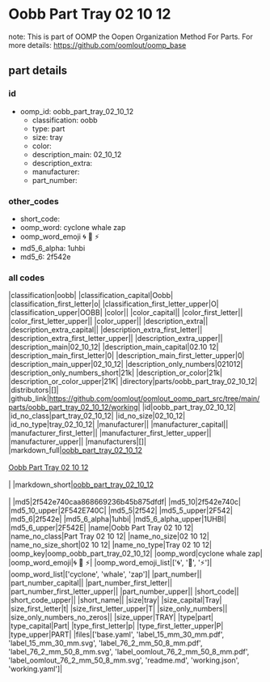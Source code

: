 # Oobb Part Tray 02 10 12  

note: This is part of OOMP the Oopen Organization Method For Parts. For more details: https://github.com/oomlout/oomp_base

##  part details





### id
* oomp_id: oobb_part_tray_02_10_12
  * classification: oobb
  * type: part
  * size: tray
  * color: 
  * description_main: 02_10_12
  * description_extra: 
  * manufacturer: 
  * part_number: 

### other_codes
* short_code: 
* oomp_word: cyclone whale zap
* oomp_word_emoji :cyclone: :whale: :zap:
* md5_6_alpha: 1uhbi
* md5_6: 2f542e

### all codes 
|classification|oobb|
|classification_capital|Oobb|
|classification_first_letter|o|
|classification_first_letter_upper|O|
|classification_upper|OOBB|
|color||
|color_capital||
|color_first_letter||
|color_first_letter_upper||
|color_upper||
|description_extra||
|description_extra_capital||
|description_extra_first_letter||
|description_extra_first_letter_upper||
|description_extra_upper||
|description_main|02_10_12|
|description_main_capital|02.10 12|
|description_main_first_letter|0|
|description_main_first_letter_upper|0|
|description_main_upper|02_10_12|
|description_only_numbers|021012|
|description_only_numbers_short|21k|
|description_or_color|21k|
|description_or_color_upper|21K|
|directory|parts/oobb_part_tray_02_10_12|
|distributors|[]|
|github_link|https://github.com/oomlout/oomlout_oomp_part_src/tree/main/parts/oobb_part_tray_02_10_12/working|
|id|oobb_part_tray_02_10_12|
|id_no_class|part_tray_02_10_12|
|id_no_size|02_10_12|
|id_no_type|tray_02_10_12|
|manufacturer||
|manufacturer_capital||
|manufacturer_first_letter||
|manufacturer_first_letter_upper||
|manufacturer_upper||
|manufacturers|[]|
|markdown_full|[oobb_part_tray_02_10_12](https://github.com/oomlout/oomlout_oomp_part_src/tree/main/parts/oobb_part_tray_02_10_12/working)<br>[](https://github.com/oomlout/oomlout_oomp_part_src/tree/main/parts/oobb_part_tray_02_10_12/working)<br>[Oobb Part Tray 02 10 12](https://github.com/oomlout/oomlout_oomp_part_src/tree/main/parts/oobb_part_tray_02_10_12/working)<br><br>|
|markdown_short|[oobb_part_tray_02_10_12](https://github.com/oomlout/oomlout_oomp_part_src/tree/main/parts/oobb_part_tray_02_10_12/working)<br><br>|
|md5|2f542e740caa868669236b45b875dfdf|
|md5_10|2f542e740c|
|md5_10_upper|2F542E740C|
|md5_5|2f542|
|md5_5_upper|2F542|
|md5_6|2f542e|
|md5_6_alpha|1uhbi|
|md5_6_alpha_upper|1UHBI|
|md5_6_upper|2F542E|
|name|Oobb Part Tray 02 10 12|
|name_no_class|Part Tray 02 10 12|
|name_no_size|02 10 12|
|name_no_size_short|02 10 12|
|name_no_type|Tray 02 10 12|
|oomp_key|oomp_oobb_part_tray_02_10_12|
|oomp_word|cyclone whale zap|
|oomp_word_emoji|:cyclone: :whale: :zap:|
|oomp_word_emoji_list|[':cyclone:', ':whale:', ':zap:']|
|oomp_word_list|['cyclone', 'whale', 'zap']|
|part_number||
|part_number_capital||
|part_number_first_letter||
|part_number_first_letter_upper||
|part_number_upper||
|short_code||
|short_code_upper||
|short_name||
|size|tray|
|size_capital|Tray|
|size_first_letter|t|
|size_first_letter_upper|T|
|size_only_numbers||
|size_only_numbers_no_zeros||
|size_upper|TRAY|
|type|part|
|type_capital|Part|
|type_first_letter|p|
|type_first_letter_upper|P|
|type_upper|PART|
|files|['base.yaml', 'label_15_mm_30_mm.pdf', 'label_15_mm_30_mm.svg', 'label_76_2_mm_50_8_mm.pdf', 'label_76_2_mm_50_8_mm.svg', 'label_oomlout_76_2_mm_50_8_mm.pdf', 'label_oomlout_76_2_mm_50_8_mm.svg', 'readme.md', 'working.json', 'working.yaml']|
